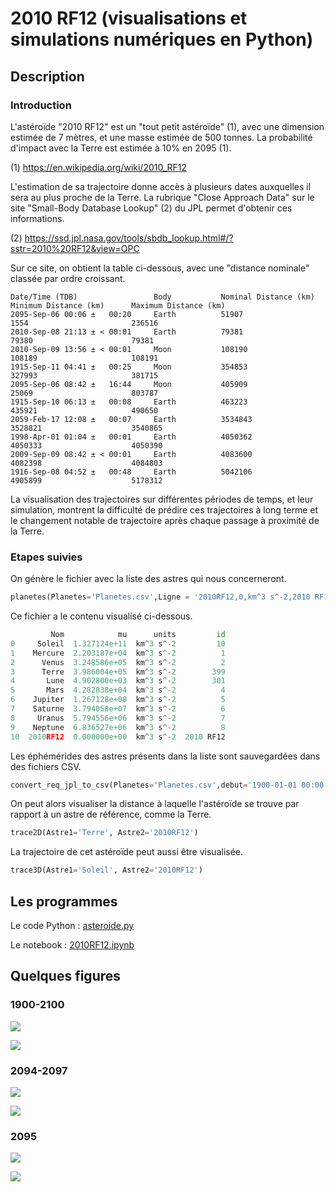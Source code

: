 # 2010 RF12 (visualisations et simulations numériques en Python)

## Description

### Introduction

L'astéroïde "2010 RF12" est un "tout petit astéroïde" (1), avec une dimension estimée de 7 mètres, et une masse estimée de 500 tonnes. La probabilité d'impact avec la Terre est estimée à 10% en 2095 (1).

(1) https://en.wikipedia.org/wiki/2010_RF12

L'estimation de sa trajectoire donne accès à plusieurs dates auxquelles il sera au plus proche de la Terre. La rubrique "Close Approach Data" sur le site "Small-Body Database Lookup" (2) du JPL permet d'obtenir ces informations.

(2) https://ssd.jpl.nasa.gov/tools/sbdb_lookup.html#/?sstr=2010%20RF12&view=OPC

Sur ce site, on obtient la table ci-dessous, avec une "distance nominale" classée par ordre croissant.
```
Date/Time (TDB)                 Body           Nominal Distance (km)    Minimum Distance (km)      Maximum Distance (km)
2095-Sep-06 00:06 ±   00:20     Earth          51907                    1554                       236516
2010-Sep-08 21:13 ± < 00:01     Earth          79381                    79380                      79381
2010-Sep-09 13:56 ± < 00:01     Moon           108190                   108189                     108191
1915-Sep-11 04:41 ±   00:25     Moon           354853                   327993                     381715
2095-Sep-06 08:42 ±   16:44     Moon           405909                   25069                      803787
1915-Sep-10 06:13 ±   00:08     Earth          463223                   435921                     490650
2059-Feb-17 12:08 ±   00:07     Earth          3534843                  3528821                    3540865
1998-Apr-01 01:04 ±   00:01     Earth          4050362                  4050333                    4050390
2009-Sep-09 08:42 ± < 00:01     Earth          4083600                  4082398                    4084803
1916-Sep-08 04:52 ±   00:48     Earth          5042106                  4905899                    5178312
```
La visualisation des trajectoires sur différentes périodes de temps, et leur simulation, montrent la difficulté de prédire ces trajectoires à long terme et le changement notable de trajectoire après chaque passage à proximité de la Terre.

### Etapes suivies

On génère le fichier avec la liste des astres qui nous concerneront.
```python
planetes(Planetes='Planetes.csv',Ligne = '2010RF12,0,km^3 s^-2,2010 RF12')
```

Ce fichier a le contenu visualisé ci-dessous.
```python
         Nom            mu      units         id
0     Soleil  1.327124e+11  km^3 s^-2         10
1    Mercure  2.203187e+04  km^3 s^-2          1
2      Venus  3.248586e+05  km^3 s^-2          2
3      Terre  3.986004e+05  km^3 s^-2        399
4       Lune  4.902800e+03  km^3 s^-2        301
5       Mars  4.282838e+04  km^3 s^-2          4
6    Jupiter  1.267128e+08  km^3 s^-2          5
7    Saturne  3.794058e+07  km^3 s^-2          6
8     Uranus  5.794556e+06  km^3 s^-2          7
9    Neptune  6.836527e+06  km^3 s^-2          8
10  2010RF12  0.000000e+00  km^3 s^-2  2010 RF12
```

Les éphémérides des astres présents dans la liste sont sauvegardées dans des fichiers CSV.
```python
convert_req_jpl_to_csv(Planetes='Planetes.csv',debut='1900-01-01 00:00:00',fin='2100-01-01 00:00:00',pas='1 days')
```

On peut alors visualiser la distance à laquelle l'astéroïde se trouve par rapport à un astre de référence, comme la Terre.
```python
trace2D(Astre1='Terre', Astre2='2010RF12')
```

La trajectoire de cet astéroïde peut aussi être visualisée.
```python
trace3D(Astre1='Soleil', Astre2='2010RF12')
```

## Les programmes

Le code Python : [asteroide.py](Code/asteroide.py)

Le notebook : [2010RF12.ipynb](Notebook/2010RF12.ipynb)

## Quelques figures

### 1900-2100

![](Data/1900_2d.png)

![](Data/1900_3d.png)

### 2094-2097

![](Data/2094_2d.png)

![](Data/2094_3d.png)

### 2095

![](Data/2095_09_2d.png)

![](Data/2095_09_3d.png)
